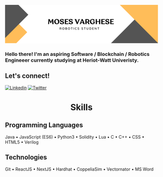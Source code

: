 ![alt text](https://github.com/amv2/amv2/blob/main/img/Amv2Banner.png)
<h3>Hello there! I'm an aspiring Software / Blockchain / Robotics Engineeer currently studying at Heriot-Watt Univeristy.</h3>

## Let's connect!
[![Linkedin](https://img.shields.io/badge/LinkedIn-0077B5?style=for-the-badge&logo=linkedin&logoColor=white)](https://www.linkedin.com/in/amv2/)
[![Twitter](https://img.shields.io/badge/Twitter-1DA1F2?style=for-the-badge&logo=twitter&logoColor=white)](https://twitter.com/amv2_or)


<div align="center">
  <h1>Skills</h1>
</div>

<h2>Programming Languages</h2>
Java • JavaScript (ES6) • Python3 • Solidity • Lua • C • C++ • CSS • HTML5 • Verilog

<h2>Technologies</h2>
Git • ReactJS • NextJS • Hardhat • CoppeliaSim • Vectornator • MS Word

<!--
**amv2/amv2** is a ✨ _special_ ✨ repository because its `README.md` (this file) appears on your GitHub profile.

Here are some ideas to get you started:

- 🔭 I’m currently working on ...
- 🌱 I’m currently learning ...
- 👯 I’m looking to collaborate on ...
- 🤔 I’m looking for help with ...
- 💬 Ask me about ...
- 📫 How to reach me: ...
- 😄 Pronouns: ...
- ⚡ Fun fact: ...
-->

